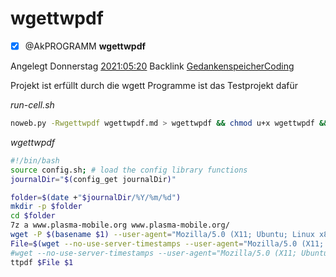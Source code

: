 # wgettwpdf

- [x]  @AkPROGRAMM **wgettwpdf**

Angelegt Donnerstag [2021:05:20]()
Backlink [GedankenspeicherCoding](../GedankenspeicherCoding.md)

Projekt ist erfüllt durch die wgett Programme
ist das Testprojekt dafür


*run-cell.sh*
```bash
noweb.py -Rwgettwpdf wgettwpdf.md > wgettwpdf && chmod u+x wgettwpdf && echo 'fertig'
```

*wgettwpdf*
```bash
#!/bin/bash
source config.sh; # load the config library functions
journalDir="$(config_get journalDir)"

folder=$(date +"$journalDir/%Y/%m/%d")
mkdir -p $folder
cd $folder
7z a www.plasma-mobile.org www.plasma-mobile.org/
wget -P $(basename $1) --user-agent="Mozilla/5.0 (X11; Ubuntu; Linux x86_64; rv:88.0)" -nd  --no-use-server-timestamps --load-cookies=cookies.md -level=0 -pk --adjust-extension -e robots=off $1
File=$(wget --no-use-server-timestamps --user-agent="Mozilla/5.0 (X11; Ubuntu; Linux x86_64; rv:88.0)" $1 2>&1 | grep Wird | cut -d ' ' -f 3 | sed -e 's/[^A-Za-z0-9._-]//g')
#wget --no-use-server-timestamps --user-agent="Mozilla/5.0 (X11; Ubuntu; Linux x86_64; rv:88.0)" -O $File $1
ttpdf $File $1
```





